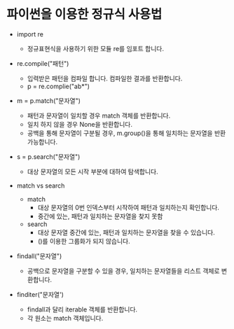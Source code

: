 # 파이썬을 이용한 정규식 사용법

* import re
  * 정규표현식을 사용하기 위한 모듈 re를 임포트 합니다.

* re.compile("패턴")
  * 입력받은 패턴을 컴파일 합니다. 컴파일한 결과를 반환합니다.
  * p = re.complie("ab*") 

* m = p.match("문자열")
  - 패턴과 문자열이 일치할 경우 match 객체를 반환합니다.
  - 일치 하지 않을 경우 None을 반환합니다.
  - 공백을 통해 문자열이 구분될 경우, m.group()을 통해 일치하는 문자열을 반환 가능합니다.

* s = p.search("문자열")
  - 대상 문자열의 모든 시작 부분에 대하여 탐색합니다.

* match vs search
  - match
    - 대상 문자열의 0번 인덱스부터 시작하여 패턴과 일치하는지 확인합니다.
    - 중간에 있는, 패턴과 일치하는 문자열을 찾지 못함
  - search
    - 대상 문자열 중간에 있는, 패턴과 일치하는 문자열을 찾을 수 있습니다.
    - ()를 이용한 그룹화가 되지 않습니다.

* findall("문자열")
  - 공백으로 문자열을 구분할 수 있을 경우, 일치하는 문자열들을 리스트 객체로 변환합니다.

* finditer("문자열')
  - findall과 달리 iterable 객체를 반환합니다.
  - 각 원소는 match 객체입니다.